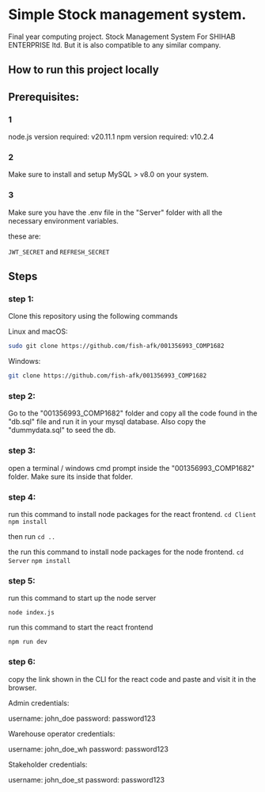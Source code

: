 # Simple Stock management system.

Final year computing project.
Stock Management System For SHIHAB ENTERPRISE ltd.
But it is also compatible to any similar company.

## How to run this project locally

## Prerequisites:

### 1

node.js version required: v20.11.1
npm version required: v10.2.4

### 2

Make sure to install and setup MySQL > v8.0 on your system.

### 3

Make sure you have the .env file in the "Server" folder with all the necessary environment variables.

these are:

`JWT_SECRET`
and
`REFRESH_SECRET`

## Steps

### step 1:

Clone this repository using the following commands

Linux and macOS:

```bash
sudo git clone https://github.com/fish-afk/001356993_COMP1682
```

Windows:

```bash
git clone https://github.com/fish-afk/001356993_COMP1682
```

### step 2:

Go to the "001356993_COMP1682" folder and copy all the code found in the "db.sql" file and run it in your mysql database. Also copy the "dummydata.sql" to seed the db.

### step 3:

open a terminal / windows cmd prompt inside the "001356993_COMP1682" folder. Make sure its inside that folder.

### step 4:

run this command to install node packages for the react frontend.
`cd Client`
`npm install`

then run
`cd ..`

the run this command to install node packages for the node frontend.
`cd Server`
`npm install`

### step 5:

run this command to start up the node server

`node index.js`

run this command to start the react frontend

`npm run dev`

### step 6:

copy the link shown in the CLI for the react code and paste and visit it in the browser.


Admin credentials:

username: john_doe
password: password123



Warehouse operator credentials:

username: john_doe_wh
password: password123



Stakeholder credentials:

username: john_doe_st
password: password123
